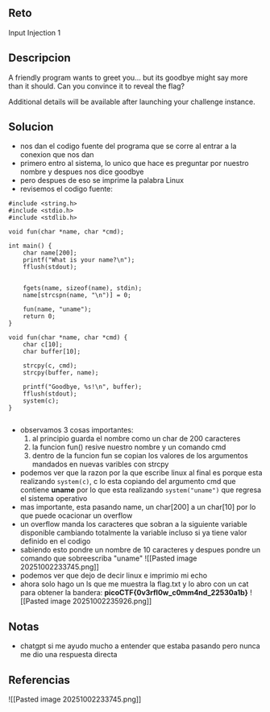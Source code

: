 
## Reto
Input Injection 1

## Descripcion
A friendly program wants to greet you… but its goodbye might say more than it should. Can you convince it to reveal the flag?

Additional details will be available after launching your challenge instance.

## Solucion
- nos dan el codigo fuente del programa que se corre al entrar a la conexion que nos dan
- primero entro al sistema, lo unico que hace es preguntar por nuestro nombre y despues nos dice goodbye
- pero despues de eso se imprime la palabra Linux
- revisemos el codigo fuente:
```
#include <string.h>
#include <stdio.h>
#include <stdlib.h> 

void fun(char *name, char *cmd);

int main() {
    char name[200];
    printf("What is your name?\n");
    fflush(stdout);


    fgets(name, sizeof(name), stdin);
    name[strcspn(name, "\n")] = 0;

    fun(name, "uname");
    return 0;
}

void fun(char *name, char *cmd) {
    char c[10];
    char buffer[10];

    strcpy(c, cmd);
    strcpy(buffer, name);

    printf("Goodbye, %s!\n", buffer);
    fflush(stdout);
    system(c);
}


```
- observamos 3 cosas importantes:
	1. al principio guarda el nombre como un char de 200 caracteres
	2. la funcion fun() resive nuestro nombre y un comando cmd
	3. dentro de la funcion fun se copian los valores de los argumentos mandados en nuevas varibles con strcpy
- podemos ver que la razon por la que escribe linux al final es porque esta realizando `system(c)`, c lo esta copiando del argumento cmd que contiene **uname** por lo que esta realizando `system("uname")` que regresa el sistema operativo
- mas importante, esta pasando name, un char[200] a un char[10] por lo que puede ocacionar un overflow
- un overflow manda los caracteres que sobran a la siguiente variable disponible cambiando totalmente la variable incluso si ya tiene valor definido en el codigo
- sabiendo esto pondre un nombre de 10 caracteres y despues pondre un comando que sobreescriba "uname"
![[Pasted image 20251002233745.png]]
- podemos ver que dejo de decir linux e imprimio mi echo
- ahora solo hago un ls que me muestra la flag.txt y lo abro con un cat para obtener la bandera: **picoCTF{0v3rfl0w_c0mm4nd_22530a1b}**
![[Pasted image 20251002235926.png]]


## Notas

- chatgpt si me ayudo mucho a entender que estaba pasando pero nunca me dio una respuesta directa
## Referencias
![[Pasted image 20251002233745.png]]